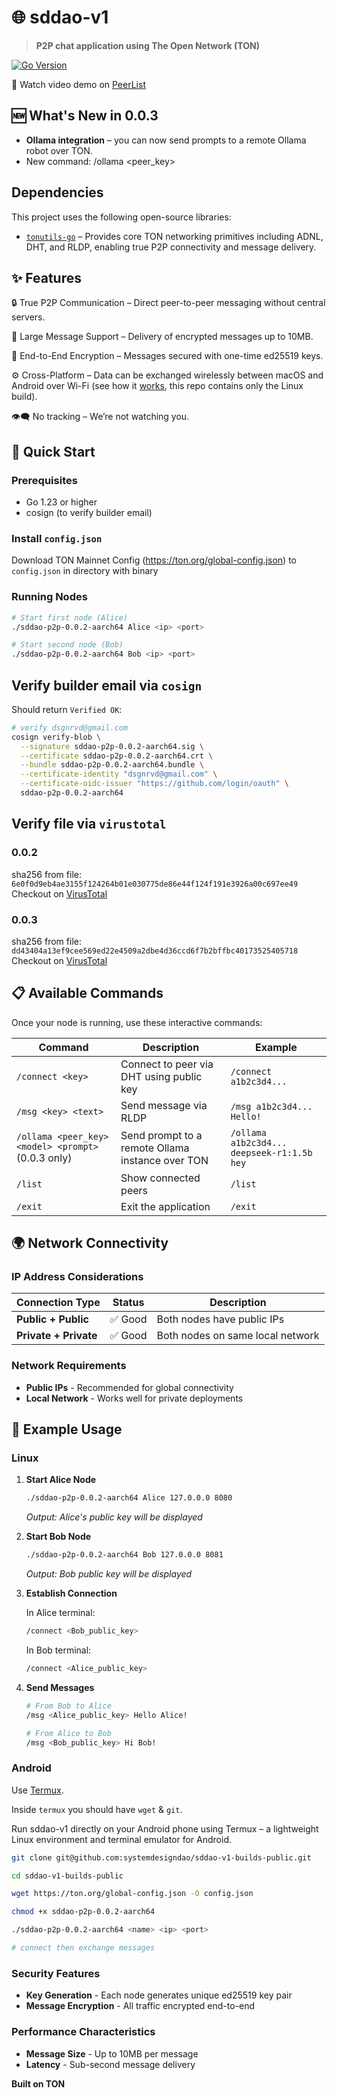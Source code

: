 # 🌐 sddao-v1

> **P2P chat application using The Open Network (TON)**

[![Go Version](https://img.shields.io/badge/Go-1.23+-blue.svg)](https://golang.org)

🎥 Watch video demo on [PeerList](https://peerlist.io/designervoid/project/sddao)

## 🆕 What's New in 0.0.3

- **Ollama integration** – you can now send prompts to a remote Ollama robot over TON.
- New command: /ollama <peer_key> <model> <prompt>

## Dependencies

This project uses the following open-source libraries:

- [`tonutils-go`](https://github.com/xssnick/tonutils-go) – Provides core TON networking primitives including ADNL, DHT, and RLDP, enabling true P2P connectivity and message delivery.

## ✨ Features

🔒 True P2P Communication – Direct peer-to-peer messaging without central servers.

📡 Large Message Support – Delivery of encrypted messages up to 10MB.

🔐 End-to-End Encryption – Messages secured with one-time ed25519 keys.

⚙️ Cross-Platform – Data can be exchanged wirelessly between macOS and Android over Wi-Fi (see how it [works](https://peerlist.io/designervoid/project/sddao), this repo contains only the Linux build).

👁️‍🗨️ No tracking – We’re not watching you.

## 🚀 Quick Start

### Prerequisites
- Go 1.23 or higher
- cosign (to verify builder email)

### Install `config.json`

Download TON Mainnet Config (https://ton.org/global-config.json) to `config.json` in directory with binary 

### Running Nodes

```bash
# Start first node (Alice)
./sddao-p2p-0.0.2-aarch64 Alice <ip> <port>

# Start second node (Bob) 
./sddao-p2p-0.0.2-aarch64 Bob <ip> <port>
```


## Verify builder email via `cosign`

Should return `Verified OK`:
```sh
# verify dsgnrvd@gmail.com
cosign verify-blob \
  --signature sddao-p2p-0.0.2-aarch64.sig \
  --certificate sddao-p2p-0.0.2-aarch64.crt \
  --bundle sddao-p2p-0.0.2-aarch64.bundle \
  --certificate-identity "dsgnrvd@gmail.com" \
  --certificate-oidc-issuer "https://github.com/login/oauth" \
  sddao-p2p-0.0.2-aarch64
```

## Verify file via `virustotal`

### 0.0.2

sha256 from file: `6e0f0d9eb4ae3155f124264b01e030775de86e44f124f191e3926a00c697ee49`  
Checkout on [VirusTotal](https://www.virustotal.com/gui/file/6e0f0d9eb4ae3155f124264b01e030775de86e44f124f191e3926a00c697ee49)  

### 0.0.3

sha256 from file: `dd43404a13ef9cee569ed22e4509a2dbe4d36ccd6f7b2bffbc40173525405718`  
Checkout on [VirusTotal](https://www.virustotal.com/gui/file/dd43404a13ef9cee569ed22e4509a2dbe4d36ccd6f7b2bffbc40173525405718)

## 📋 Available Commands

Once your node is running, use these interactive commands:

| Command | Description | Example |
|---------|-------------|---------|
| `/connect <key>` | Connect to peer via DHT using public key | `/connect a1b2c3d4...` |
| `/msg <key> <text>` | Send message via RLDP | `/msg a1b2c3d4... Hello!` |
| `/ollama <peer_key> <model> <prompt>` (0.0.3 only) | Send prompt to a remote Ollama instance over TON | `/ollama a1b2c3d4... deepseek-r1:1.5b hey` |
| `/list` | Show connected peers | `/list` |
| `/exit` | Exit the application | `/exit` |

## 🌍 Network Connectivity

### IP Address Considerations

| Connection Type | Status | Description |
|----------------|--------|-------------|
| **Public + Public** | ✅ Good | Both nodes have public IPs |
| **Private + Private** | ✅ Good | Both nodes on same local network |

### Network Requirements

- **Public IPs** - Recommended for global connectivity
- **Local Network** - Works well for private deployments

## 📖 Example Usage

### Linux

1. **Start Alice Node**
   ```bash
   ./sddao-p2p-0.0.2-aarch64 Alice 127.0.0.0 8080
   ```
   *Output: Alice's public key will be displayed*

2. **Start Bob Node**
   ```bash
   ./sddao-p2p-0.0.2-aarch64 Bob 127.0.0.0 8081
   ```
   *Output: Bob public key will be displayed*

3. **Establish Connection**  

   In Alice terminal:
   ```bash
   /connect <Bob_public_key>
   ```

   In Bob terminal:
   ```bash
   /connect <Alice_public_key>
   ```

4. **Send Messages**
   ```bash
   # From Bob to Alice
   /msg <Alice_public_key> Hello Alice!
   
   # From Alice to Bob  
   /msg <Bob_public_key> Hi Bob!
   ```

### Android

Use [Termux](https://termux.dev/en/).

Inside `termux` you should have `wget` & `git`.  

Run sddao-v1 directly on your Android phone using Termux – a lightweight Linux environment and terminal emulator for Android.  

```sh
git clone git@github.com:systemdesigndao/sddao-v1-builds-public.git 

cd sddao-v1-builds-public 

wget https://ton.org/global-config.json -O config.json

chmod +x sddao-p2p-0.0.2-aarch64

./sddao-p2p-0.0.2-aarch64 <name> <ip> <port>

# connect then exchange messages
```

### Security Features

- **Key Generation** - Each node generates unique ed25519 key pair
- **Message Encryption** - All traffic encrypted end-to-end

### Performance Characteristics

- **Message Size** - Up to 10MB per message
- **Latency** - Sub-second message delivery

**Built on TON**
